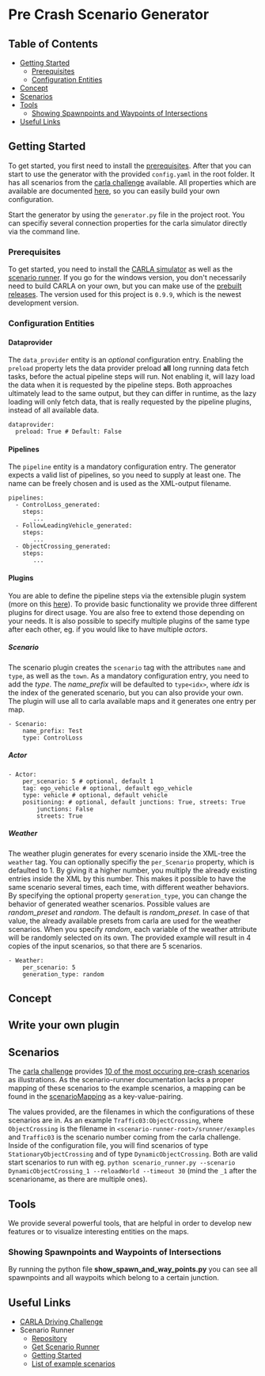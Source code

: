 # Pre Crash Scenario Generator

## Table of Contents
* [Getting Started](#getting-started)
    * [Prerequisites](#prerequisites)
    * [Configuration Entities](#configuration-entities)
* [Concept](#concept)
* [Scenarios](#scenarios)
* [Tools](#tools)
    * [Showing Spawnpoints and Waypoints of Intersections](#showing-spawnpoints-and-waypoints-of-intersections)
* [Useful Links](#useful-links)

## Getting Started
To get started, you first need to install the [prerequisites](#prerequisites). After that you can start to use the generator with the provided ``config.yaml`` in the root folder. It has all scenarios from the [carla challenge](https://carlachallenge.org/) available. All properties which are available are documented [here](#configuration-entities), so you can easily build your own configuration.

Start the generator by using the ``generator.py`` file in the project root. You can specifiy several connection properties for the carla simulator directly via the command line.
### Prerequisites
To get started, you need to install the [CARLA simulator](https://carla.org/) as well as the [scenario runner](https://github.com/carla-simulator/scenario_runner). If you go for the windows version, you don't necessarily need to build CARLA on your own, but you can make use of the [prebuilt releases](https://github.com/carla-simulator/carla/releases). The version used for this project is ``0.9.9``, which is the newest development version. 

### Configuration Entities
#### Dataprovider
The ``data_provider`` entity is an *optional* configuration entry. Enabling the ``preload`` property lets the data provider preload **all** long running data fetch tasks, before the actual pipeline steps will run. Not enabling it, will lazy load the data when it is requested by the pipeline steps. Both approaches ultimately lead to the same output, but they can differ in runtime, as the lazy loading will only fetch data, that is really requested by the pipeline plugins, instead of all available data.
```
dataprovider:
  preload: True # Default: False
```
#### Pipelines
The ``pipeline`` entity is a mandatory configuration entry. The generator expects a valid list of pipelines, so you need to supply at least one. The name can be freely chosen and is used as the XML-output filename.
```
pipelines:
  - ControlLoss_generated:
    steps:
       ...
  - FollowLeadingVehicle_generated:
    steps:
       ...
  - ObjectCrossing_generated:
    steps:
       ...
```
#### Plugins
You are able to define the pipeline steps via the extensible plugin system (more on this [here](#write-your-own-plugin)). To provide basic functionality we provide three different plugins for direct usage. You are also free to extend those depending on your needs. It is also possible to specify multiple plugins of the same type after each other, eg. if you would like to have multiple *actors*.
##### Scenario
The scenario plugin creates the ``scenario`` tag with the attributes ``name`` and ``type``, as well as the ``town``. As a mandatory configuration entry, you need to add the *type*. The *name_prefix* will be defaulted to ``type<idx>``, where *idx* is the index of the generated scenario, but you can also provide your own. The plugin will use all to carla available maps and it generates one entry per map.
```
- Scenario:
    name_prefix: Test
    type: ControlLoss
```
##### Actor
```
- Actor:
    per_scenario: 5 # optional, default 1
    tag: ego_vehicle # optional, default ego_vehicle
    type: vehicle # optional, default vehicle
    positioning: # optional, default junctions: True, streets: True
        junctions: False
        streets: True
```
##### Weather
The weather plugin generates for every scenario inside the XML-tree the ``weather`` tag. You can optionally specifiy the ``per_Scenario`` property, which is defaulted to 1. By giving it a higher number, you multiply the already existing entries inside the XML by this number. This makes it possible to have the same scenario several times, each time, with different weather behaviors. By specifying the optional property ``generation_type``, you can change the behavior of generated weather scenarios. Possible values are *random_preset* and *random*. The default is *random_preset*. In case of that value, the already available presets from carla are used for the weather scenarios. When you specify *random*, each variable of the weather attribute will be randomly selected on its own. The provided example will result in 4 copies of the input scenarios, so that there are 5 scenarios.
```
- Weather:
    per_scenario: 5
    generation_type: random
```
## Concept
## Write your own plugin

## Scenarios
The [carla challenge](https://carlachallenge.org/) provides [10 of the most occuring pre-crash scenarios](https://carlachallenge.org/challenge/nhtsa/) as illustrations. As the scenario-runner documentation lacks a proper mapping of these scenarios to the example scenarios, a mapping can be found in the [scenarioMapping](scenarioMapping.txt) as a key-value-pairing.

The values provided, are the filenames in which the configurations of these scenarios are in. As an example ``Traffic03:ObjectCrossing``, where ``ObjectCrossing`` is the filename in ``<scenario-runner-root>/srunner/examples`` and ``Traffic03`` is the scenario number coming from the carla challenge. Inside of the configuration file, you will find scenarios of type ``StationaryObjectCrossing`` and of type ``DynamicObjectCrossing``. Both are valid start scenarios to run with eg. ``python scenario_runner.py --scenario DynamicObjectCrossing_1 --reloadWorld --timeout 30`` (mind the ``_1`` after the scenarioname, as there are multiple ones).

## Tools 
We provide several powerful tools, that are helpful in order to develop new features or to visualize interesting entities on the maps.
### Showing Spawnpoints and Waypoints of Intersections
By running the python file **show_spawn_and_way_points.py** you can see all spawnpoints and all waypoits which belong to a certain junction. 

## Useful Links
+ [CARLA Driving Challenge](https://carlachallenge.org/challenge/nhtsa/)
+ Scenario Runner
    + [Repository](https://github.com/carla-simulator/scenario_runner)
    + [Get Scenario Runner](https://github.com/carla-simulator/scenario_runner/blob/master/Docs/getting_scenariorunner.md)
    + [Getting Started](https://github.com/carla-simulator/scenario_runner/blob/master/Docs/getting_started.md)
    + [List of example scenarios](https://github.com/carla-simulator/scenario_runner/blob/master/Docs/list_of_scenarios.md)
